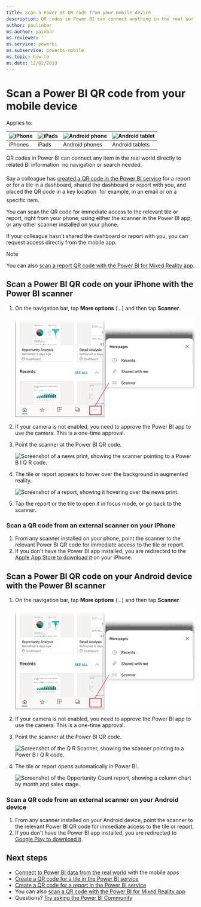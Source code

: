 ```yaml
---
title: Scan a Power BI QR code from your mobile device
description: QR codes in Power BI can connect anything in the real world directly to related BI information in the Power BI mobile app for iPhones and Android devices.
author: paulinbar
ms.author: painbar
ms.reviewer: ''
ms.service: powerbi
ms.subservice: powerbi-mobile
ms.topic: how-to
ms.date: 12/02/2019
---
```

# Scan a Power BI QR code from your mobile device
Applies to:

| ![iPhone](./media/mobile-apps-qr-code/ios-logo-40-px.png) | ![iPads](./media/mobile-apps-qr-code/ios-logo-40-px.png) | ![Android phone](././media/mobile-apps-qr-code/android-logo-40-px.png) | ![Android tablet](././media/mobile-apps-qr-code/android-logo-40-px.png) |
|:--- |:--- |:--- |:--- |
|iPhones |iPads |Android phones |Android tablets |

QR codes in Power BI can connect any item in the real world directly to related BI information &#151; no navigation or search needed.

Say a colleague has [created a QR code in the Power BI service](../../create-reports/service-create-qr-code-for-tile.md) for a report or for a tile in a dashboard, shared the dashboard or report with you, and placed the QR code in a key location &#151; for example, in an email or on a specific item. 

You can scan the QR code for immediate access to the relevant tile or report, right from your phone, using either the scanner in the Power BI app, or any other scanner installed on your phone. 

If your colleague hasn't shared the dashboard or report with you, you can request access directly from the mobile app. 

> [!NOTE]
> You can also [scan a report QR code with the Power BI for Mixed Reality app](mobile-mixed-reality-app.md#scan-a-report-qr-code-in-holographic-view).

## Scan a Power BI QR code on your iPhone with the Power BI scanner

1. On the navigation bar, tap **More options** (...) and then tap **Scanner**.

    ![Screenshot of the More options on the navigation pane, showing the scanner selection.](media/mobile-apps-qr-code/power-bi-scanner.png)

2. If your camera is not enabled, you need to approve the Power BI app to use the camera. This is a one-time approval. 
 
3. Point the scanner at the Power BI QR code. 
   
    ![Screenshot of a news print, showing the scanner pointing to a Power B I Q R code.](media/mobile-apps-qr-code/power-bi-align-qr-code.png)
4. The tile or report appears to hover over the background in augmented reality.
   
    ![Screenshot of a report, showing it hovering over the news print.](media/mobile-apps-qr-code/power-bi-ios-qr-ar-scanner.png)

5. Tap the report or the tile to open it in focus mode, or go back to the scanner.

### Scan a QR code from an external scanner on your iPhone
1. From any scanner installed on your phone, point the scanner to the relevant Power BI QR code for immediate access to the tile or report. 
2. If you don't have the Power BI app installed, you are redirected to the [Apple App Store to download it](https://go.microsoft.com/fwlink/?LinkId=522062) on your iPhone.

## Scan a Power BI QR code on your Android device with the Power BI scanner

1. On the navigation bar, tap **More options** (...) and then tap **Scanner**.

    ![Screenshot of the More options on the navigation pane, showing the scanner selection.](media/mobile-apps-qr-code/power-bi-scanner.png)

2. If your camera is not enabled, you need to approve the Power BI app to use the camera. This is a one-time approval. 

3. Point the scanner at the Power BI QR code. 
   
    ![Screenshot of the Q R Scanner, showing the scanner pointing to a Power B I Q R code.](media/mobile-apps-qr-code/pbi_iph_qrscan.png)
4. The tile or report opens automatically in Power BI.
   
    ![Screenshot of the Opportunity Count report, showing a column chart by month and sales stage.](media/mobile-apps-qr-code/power-bi-android-tile.png)

### Scan a QR code from an external scanner on your Android device
1. From any scanner installed on your Android device, point the scanner to the relevant Power BI QR code for immediate access to the tile or report. 
2. If you don't have the Power BI app installed, you are redirected to [Google Play to download it](https://go.microsoft.com/fwlink/?LinkID=544867). 

## Next steps
* [Connect to Power BI data from the real world](mobile-apps-data-in-real-world-context.md) with the mobile apps
* [Create a QR code for a tile in the Power BI service](../../create-reports/service-create-qr-code-for-tile.md)
* [Create a QR code for a report in the Power BI service](../../create-reports/service-create-qr-code-for-report.md)
* You can also [scan a QR code with the Power BI for Mixed Reality app](mobile-mixed-reality-app.md)
* Questions? [Try asking the Power BI Community](https://community.powerbi.com/)
